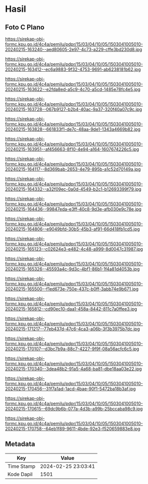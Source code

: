 # Hasil

## Foto C Plano

https://sirekap-obj-formc.kpu.go.id/4c4a/pemilu/pdpr/15/03/04/10/05/1503041005010-20240215-163240--aed80605-2e97-4c73-a229-cffe3bd230d8.jpg

https://sirekap-obj-formc.kpu.go.id/4c4a/pemilu/pdpr/15/03/04/10/05/1503041005010-20240215-163412--ec6a9883-9f32-4753-9691-ab6238181b62.jpg

https://sirekap-obj-formc.kpu.go.id/4c4a/pemilu/pdpr/15/03/04/10/05/1503041005010-20240215-163622--e2fda8ed-a5c9-4c70-a5cd-1485e78fc4e5.jpg

https://sirekap-obj-formc.kpu.go.id/4c4a/pemilu/pdpr/15/03/04/10/05/1503041005010-20240215-163728--067b9127-b2b4-40ac-9a37-320f40a07c9c.jpg

https://sirekap-obj-formc.kpu.go.id/4c4a/pemilu/pdpr/15/03/04/10/05/1503041005010-20240215-163828--661833f1-de7c-48aa-9de1-1343a4669b82.jpg

https://sirekap-obj-formc.kpu.go.id/4c4a/pemilu/pdpr/15/03/04/10/05/1503041005010-20240215-163951--af456663-8f10-4e94-a164-1607674226c5.jpg

https://sirekap-obj-formc.kpu.go.id/4c4a/pemilu/pdpr/15/03/04/10/05/1503041005010-20240215-164117--8d369bab-2653-4e79-895b-a1c52d70149a.jpg

https://sirekap-obj-formc.kpu.go.id/4c4a/pemilu/pdpr/15/03/04/10/05/1503041005010-20240215-164332--a32f09ec-0a0d-4549-b2c1-b12693399f79.jpg

https://sirekap-obj-formc.kpu.go.id/4c4a/pemilu/pdpr/15/03/04/10/05/1503041005010-20240215-164436--99847eda-e3ff-40c8-9d3e-afb030e9c78e.jpg

https://sirekap-obj-formc.kpu.go.id/4c4a/pemilu/pdpr/15/03/04/10/05/1503041005010-20240215-164806--e9049bfd-30b5-45b3-af91-66d418fb1cd5.jpg

https://sirekap-obj-formc.kpu.go.id/4c4a/pemilu/pdpr/15/03/04/10/05/1503041005010-20240215-165123--c02624e3-e482-4c48-a999-8d0047c31987.jpg

https://sirekap-obj-formc.kpu.go.id/4c4a/pemilu/pdpr/15/03/04/10/05/1503041005010-20240215-165326--45593a4c-9d3c-4bf1-86b1-1f4a81d4053b.jpg

https://sirekap-obj-formc.kpu.go.id/4c4a/pemilu/pdpr/15/03/04/10/05/1503041005010-20240215-165500--f1ed673e-750e-437c-b0ff-3abb74e9b671.jpg

https://sirekap-obj-formc.kpu.go.id/4c4a/pemilu/pdpr/15/03/04/10/05/1503041005010-20240215-165812--cd90ec10-daa1-458a-8442-811c7a0ffee3.jpg

https://sirekap-obj-formc.kpu.go.id/4c4a/pemilu/pdpr/15/03/04/10/05/1503041005010-20240215-171217--77eb437d-47c6-4ca3-a06b-3f3b3975b7dc.jpg

https://sirekap-obj-formc.kpu.go.id/4c4a/pemilu/pdpr/15/03/04/10/05/1503041005010-20240215-170107--d3bc7b9a-88c7-4227-9f9f-08a56acfc6c5.jpg

https://sirekap-obj-formc.kpu.go.id/4c4a/pemilu/pdpr/15/03/04/10/05/1503041005010-20240215-170340--3dea48b2-91a5-4a68-ba81-dbe18aa03e22.jpg

https://sirekap-obj-formc.kpu.go.id/4c4a/pemilu/pdpr/15/03/04/10/05/1503041005010-20240215-170456--31f7a1ad-1acd-4bae-90f1-5472ba18b3af.jpg

https://sirekap-obj-formc.kpu.go.id/4c4a/pemilu/pdpr/15/03/04/10/05/1503041005010-20240215-170615--69dc9b6b-077a-4d3b-a99b-25bccaba98c9.jpg

https://sirekap-obj-formc.kpu.go.id/4c4a/pemilu/pdpr/15/03/04/10/05/1503041005010-20240215-170758--64eb1f89-9611-4bde-92e3-f520659883e8.jpg


## Metadata

| Key        | Value               |
| ---------- | ------------------- |
| Time Stamp | 2024-02-25 23:03:41 |
| Kode Dapil | 1501                |



